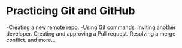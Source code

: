 # Practicing Git and GitHub
-Creating a new remote repo.
-Using Git commands.
Inviting another developer.
Creating and approving a Pull request.
Resolving a merge conflict.
and more...

